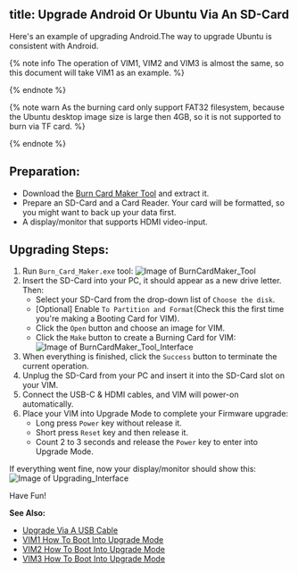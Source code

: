 title:  Upgrade Android Or Ubuntu Via An SD-Card
---

Here's an example of upgrading Android.The way to upgrade Ubuntu is consistent with Android.

{% note info The operation of VIM1, VIM2 and VIM3 is almost the same, so this document will take VIM1 as an example. %}

{% endnote %}

{% note warn As the burning card only support FAT32 filesystem, because the Ubuntu desktop image size is large then 4GB, so it is not supported to burn via TF card. %}

{% endnote %}


## Preparation:

* Download the [Burn Card Maker Tool](https://dl.khadas.com/Tools/Burn_card_maker_V2.0.2_20150617_en.7z) and extract it.
* Prepare an SD-Card and a Card Reader. Your card will be formatted, so you might want to back up your data first.
* A display/monitor that supports HDMI video-input.

## Upgrading Steps:
1. Run `Burn_Card_Maker.exe` tool:
	![Image of BurnCardMaker_Tool](/images/vim1/BurnCardMaker_Tool.png)
2. Insert the SD-Card into your PC, it should appear as a new drive letter. Then:
	* Select your SD-Card from the drop-down list of `Choose the disk`.
	* [Optional] Enable `To Partition and Format`(Check this the first time you're making a Booting Card for VIM).
	* Click the `Open` button and choose an image for VIM.
	* Click the `Make` button to create a Burning Card for VIM:
	![Image of BurnCardMaker_Tool_Interface](/images/vim1/BurnCardMaker_Tool_Interface.png)
3. When everything is finished, click the `Success` button to terminate the current operation.
4. Unplug the SD-Card from your PC and insert it into the SD-Card slot on your VIM.
5. Connect the USB-C & HDMI cables, and VIM will power-on automatically.
6. Place your VIM into Upgrade Mode to complete your Firmware upgrade:
	* Long press `Power` key without release it.
	* Short press `Reset` key and then release it.
	* Count 2 to 3 seconds and release the `Power` key to enter into Upgrade Mode.

If everything went fine, now your display/monitor should show this:
![Image of Upgrading_Interface](/images/vim1/Upgrading_interface.png)

Have Fun!

**See Also:**

* [Upgrade Via A USB Cable](/vim1/UpgradeViaUSBCable.html)
* [VIM1 How To Boot Into Upgrade Mode](/vim1/HowtoBootIntoUpgradeMode.html)
* [VIM2 How To Boot Into Upgrade Mode](/vim2/HowtoBootIntoUpgradeMode.html)
* [VIM3 How To Boot Into Upgrade Mode](/vim3/HowtoBootIntoUpgradeMode.html)
